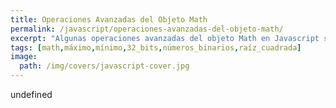 ```yaml
---
title: Operaciones Avanzadas del Objeto Math
permalink: /javascript/operaciones-avanzadas-del-objeto-math/
excerpt: "Algunas operaciones avanzadas del objeto Math en Javascript son el cálculo de raíces cuadradas, cálculo de mínimos y máximos, multiplicaciones de números de 32 bits y manejo de ceros en números binarios."
tags: [math,máximo,mínimo,32_bits,números_binarios,raíz_cuadrada]
image:
  path: /img/covers/javascript-cover.jpg
---
```

undefined